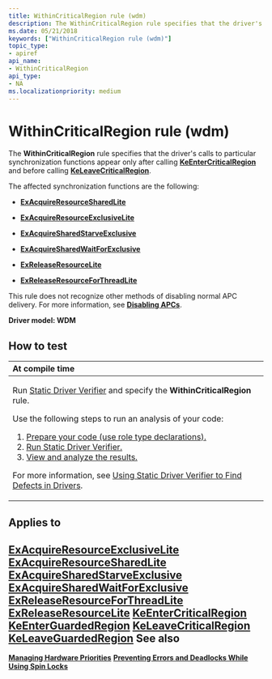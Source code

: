 ```yaml
---
title: WithinCriticalRegion rule (wdm)
description: The WithinCriticalRegion rule specifies that the driver's calls to particular synchronization functions appear only after calling KeEnterCriticalRegion and before calling KeLeaveCriticalRegion.
ms.date: 05/21/2018
keywords: ["WithinCriticalRegion rule (wdm)"]
topic_type:
- apiref
api_name:
- WithinCriticalRegion
api_type:
- NA
ms.localizationpriority: medium
---
```


# WithinCriticalRegion rule (wdm)


The **WithinCriticalRegion** rule specifies that the driver's calls to particular synchronization functions appear only after calling [**KeEnterCriticalRegion**](/windows-hardware/drivers/ddi/ntddk/nf-ntddk-keentercriticalregion) and before calling [**KeLeaveCriticalRegion**](/windows-hardware/drivers/ddi/ntddk/nf-ntddk-keleavecriticalregion).

The affected synchronization functions are the following:

-   [**ExAcquireResourceSharedLite**](/previous-versions/ff544363(v=vs.85))

-   [**ExAcquireResourceExclusiveLite**](/previous-versions/ff544351(v=vs.85))

-   [**ExAcquireSharedStarveExclusive**](/previous-versions/ff544367(v=vs.85))

-   [**ExAcquireSharedWaitForExclusive**](/previous-versions/ff544370(v=vs.85))

-   [**ExReleaseResourceLite**](/windows-hardware/drivers/ddi/wdm/nf-wdm-exreleaseresourcelite)

-   [**ExReleaseResourceForThreadLite**](/previous-versions/ff545585(v=vs.85))

This rule does not recognize other methods of disabling normal APC delivery. For more information, see [**Disabling APCs**](../kernel/disabling-apcs.md).

**Driver model: WDM**

How to test
-----------

<table>
<colgroup>
<col width="100%" />
</colgroup>
<thead>
<tr class="header">
<th align="left">At compile time</th>
</tr>
</thead>
<tbody>
<tr class="odd">
<td align="left"><p>Run <a href="/windows-hardware/drivers/devtest/static-driver-verifier" data-raw-source="[Static Driver Verifier](./static-driver-verifier.md)">Static Driver Verifier</a> and specify the <strong>WithinCriticalRegion</strong> rule.</p>
Use the following steps to run an analysis of your code:
<ol>
<li><a href="/windows-hardware/drivers/devtest/using-static-driver-verifier-to-find-defects-in-drivers#preparing-your-source-code" data-raw-source="[Prepare your code (use role type declarations).](./using-static-driver-verifier-to-find-defects-in-drivers.md#preparing-your-source-code)">Prepare your code (use role type declarations).</a></li>
<li><a href="/windows-hardware/drivers/devtest/using-static-driver-verifier-to-find-defects-in-drivers#running-static-driver-verifier" data-raw-source="[Run Static Driver Verifier.](./using-static-driver-verifier-to-find-defects-in-drivers.md#running-static-driver-verifier)">Run Static Driver Verifier.</a></li>
<li><a href="/windows-hardware/drivers/devtest/using-static-driver-verifier-to-find-defects-in-drivers#viewing-and-analyzing-the-results" data-raw-source="[View and analyze the results.](./using-static-driver-verifier-to-find-defects-in-drivers.md#viewing-and-analyzing-the-results)">View and analyze the results.</a></li>
</ol>
<p>For more information, see <a href="/windows-hardware/drivers/devtest/using-static-driver-verifier-to-find-defects-in-drivers" data-raw-source="[Using Static Driver Verifier to Find Defects in Drivers](./using-static-driver-verifier-to-find-defects-in-drivers.md)">Using Static Driver Verifier to Find Defects in Drivers</a>.</p></td>
</tr>
</tbody>
</table>

Applies to
----------

[**ExAcquireResourceExclusiveLite**](/previous-versions/ff544351(v=vs.85))
[**ExAcquireResourceSharedLite**](/previous-versions/ff544363(v=vs.85))
[**ExAcquireSharedStarveExclusive**](/previous-versions/ff544367(v=vs.85))
[**ExAcquireSharedWaitForExclusive**](/previous-versions/ff544370(v=vs.85))
[**ExReleaseResourceForThreadLite**](/previous-versions/ff545585(v=vs.85))
[**ExReleaseResourceLite**](/windows-hardware/drivers/ddi/wdm/nf-wdm-exreleaseresourcelite)
[**KeEnterCriticalRegion**](/windows-hardware/drivers/ddi/ntddk/nf-ntddk-keentercriticalregion)
[**KeEnterGuardedRegion**](/windows-hardware/drivers/ddi/ntddk/nf-ntddk-keenterguardedregion)
[**KeLeaveCriticalRegion**](/windows-hardware/drivers/ddi/ntddk/nf-ntddk-keleavecriticalregion)
[**KeLeaveGuardedRegion**](/windows-hardware/drivers/ddi/ntddk/nf-ntddk-keleaveguardedregion)
See also
--------

[**Managing Hardware Priorities**](../kernel/managing-hardware-priorities.md)
[**Preventing Errors and Deadlocks While Using Spin Locks**](../kernel/preventing-errors-and-deadlocks-while-using-spin-locks.md)

